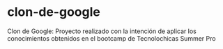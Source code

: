 # clon-de-google
Clon de Google: Proyecto realizado con la intención de aplicar los conocimientos obtenidos en el bootcamp de Tecnolochicas Summer Pro
